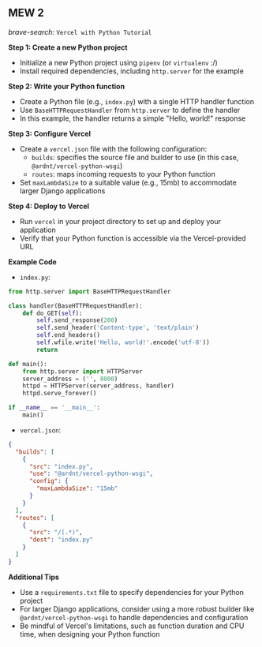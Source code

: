 ## MEW 2

*brave-search:*
`Vercel with Python Tutorial`

**Step 1: Create a new Python project**

* Initialize a new Python project using `pipenv` (or `virtualenv` :/)
* Install required dependencies, including `http.server` for the example

**Step 2: Write your Python function**

* Create a Python file (e.g., `index.py`) with a single HTTP handler function
* Use `BaseHTTPRequestHandler` from `http.server` to define the handler
* In this example, the handler returns a simple "Hello, world!" response

**Step 3: Configure Vercel**

* Create a `vercel.json` file with the following configuration:
	+ `builds`: specifies the source file and builder to use (in this case, `@ardnt/vercel-python-wsgi`)
	+ `routes`: maps incoming requests to your Python function
* Set `maxLambdaSize` to a suitable value (e.g., 15mb) to accommodate larger Django applications

**Step 4: Deploy to Vercel**

* Run `vercel` in your project directory to set up and deploy your application
* Verify that your Python function is accessible via the Vercel-provided URL

**Example Code**

* `index.py`:
```python
from http.server import BaseHTTPRequestHandler

class handler(BaseHTTPRequestHandler):
    def do_GET(self):
        self.send_response(200)
        self.send_header('Content-type', 'text/plain')
        self.end_headers()
        self.wfile.write('Hello, world!'.encode('utf-8'))
        return

def main():
    from http.server import HTTPServer
    server_address = ('', 8000)
    httpd = HTTPServer(server_address, handler)
    httpd.serve_forever()

if __name__ == '__main__':
    main()
```
* `vercel.json`:
```json
{
  "builds": [
    {
      "src": "index.py",
      "use": "@ardnt/vercel-python-wsgi",
      "config": {
        "maxLambdaSize": "15mb"
      }
    }
  ],
  "routes": [
    {
      "src": "/(.*)",
      "dest": "index.py"
    }
  ]
}
```
**Additional Tips**

* Use a `requirements.txt` file to specify dependencies for your Python project
* For larger Django applications, consider using a more robust builder like `@ardnt/vercel-python-wsgi` to handle dependencies and configuration
* Be mindful of Vercel's limitations, such as function duration and CPU time, when designing your Python function


